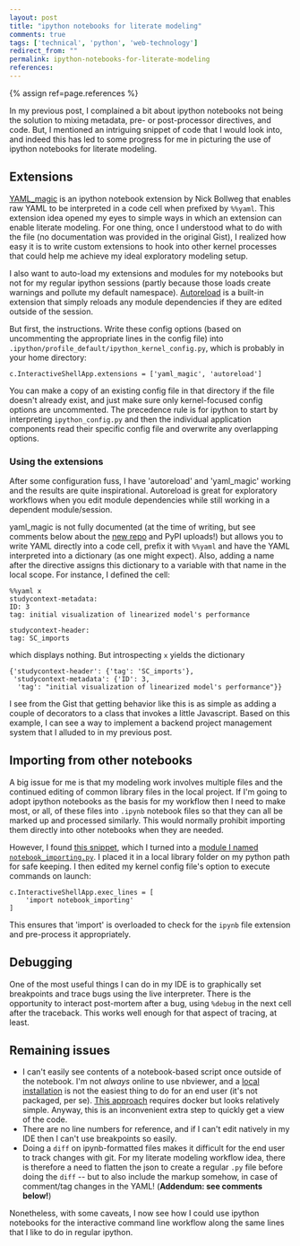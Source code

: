```yaml
---
layout: post
title: "ipython notebooks for literate modeling"
comments: true
tags: ['technical', 'python', 'web-technology']
redirect_from: ""
permalink: ipython-notebooks-for-literate-modeling
references:
---
```


{% assign ref=page.references %}

In my previous post, I complained a bit about ipython notebooks not
being the solution to mixing metadata, pre- or post-processor
directives, and code. But, I mentioned an intriguing snippet of code
that I would look into, and indeed this has led to some progress for
me in picturing the use of ipython notebooks for literate modeling.

## Extensions

[YAML_magic](https://gist.github.com/bollwyvl/aa7131d57195f86fb9c0) is
an ipython notebook extension by Nick Bollweg that enables raw YAML to
be interpreted in a code cell when prefixed by `%%yaml`. This
extension idea opened my eyes to simple ways in which an extension can
enable literate modeling. For one thing, once I understood what to do
with the file (no documentation was provided in the original Gist),
I realized how easy it is to write custom extensions to hook into other kernel processes that
could help me achieve my ideal exploratory modeling setup.

I also want to auto-load my extensions and modules for my notebooks but not
for my regular ipython sessions (partly because those loads create
warnings and pollute my default namespace). [Autoreload](https://ipython.org/ipython-doc/dev/config/extensions/autoreload.html)
is a built-in extension that simply reloads any module dependencies if they are edited outside of
the session.

But first,
the instructions. Write these config options (based on uncommenting the appropriate
lines in the config file) into
`.ipython/profile_default/ipython_kernel_config.py`, which is probably
in your home directory:

    c.InteractiveShellApp.extensions = ['yaml_magic', 'autoreload']

You can make a copy of an existing config file in that directory if
the file doesn't already exist, and just make sure only kernel-focused
config options are uncommented. The precedence rule is for ipython to
start by interpreting `ipython_config.py` and then the individual
application components read their specific config file and overwrite
any overlapping options.


### Using the extensions

After some configuration fuss, I have 'autoreload' and 'yaml\_magic'
working and the results are quite
inspirational. Autoreload is great for exploratory workflows when you
edit module dependencies while still working in a dependent module/session.

yaml\_magic is not fully documented (at the time of writing, but see
comments below about the [new repo](https://github.com/bollwyvl/yamlmagic)
and PyPI uploads!) but allows you to write
YAML directly into a code cell, prefix it with `%%yaml` and have the
YAML interpreted into a dictionary (as one might expect). Also, adding
a name after the directive assigns this dictionary to a variable with
that name in the local scope. For instance, I defined the cell:

    %%yaml x
	studycontext-metadata:
	ID: 3
	tag: initial visualization of linearized model's performance

	studycontext-header:
	tag: SC_imports


which displays nothing. But introspecting `x` yields the dictionary

    {'studycontext-header': {'tag': 'SC_imports'},
     'studycontext-metadata': {'ID': 3,
      'tag': "initial visualization of linearized model's performance"}}


I see from the Gist that getting behavior like this is as simple as
adding a couple of decorators to a class that invokes a little
Javascript. Based on this example, I can see a way to implement a
backend project management system that I alluded to in my previous
post.

## Importing from other notebooks

A big issue for me is that my modeling work
involves multiple files and the continued editing of common library
files in the local project. If I'm going to adopt ipython notebooks as
the basis for my workflow then I need to make most, or all, of these
files into `.ipynb` notebook files so that they can all be marked up
and processed similarly. This would normally prohibit importing them
directly into other notebooks when they are needed.

However, I found
[this snippet](http://nbviewer.ipython.org/github/adrn/ipython/blob/1.x/examples/notebooks/Importing%20Notebooks.ipynb),
which I turned into a
[module I named `notebook_importing.py`](https://gist.github.com/robclewley/75b7719119892b99d73b). I
placed it in a local library folder on my python path for safe
keeping. I then edited my kernel config file's option to execute commands on
launch:

    c.InteractiveShellApp.exec_lines = [
        'import notebook_importing'
    ]

This ensures that 'import' is overloaded to check for the `ipynb` file extension and pre-process it appropriately.

## Debugging

One of the most useful things I can do in my IDE is to graphically set breakpoints and trace bugs using the live interpreter. There is the opportunity to interact post-mortem after a bug, using `%debug` in the next cell after the traceback. This works well enough for that aspect of tracing, at least.

## Remaining issues

* I can't easily see contents of a notebook-based script once outside
  of the notebook. I'm not *always* online to use nbviewer, and a
  [local installation](http://stackoverflow.com/questions/18572423/running-ipython-notebook-viewer-locally)
  is not the easiest thing to do for an end user (it's not packaged,
  per se). [This approach](https://github.com/jupyter/nbviewer)
  requires docker but looks relatively simple. Anyway, this is an
  inconvenient extra step to quickly get a view of the code.
* There are no line numbers for reference, and if I can't edit
  natively in my IDE then I can't use breakpoints so easily.
* Doing a `diff` on ipynb-formatted files makes it difficult for the
  end user to track changes with git. For my literate modeling
  workflow idea, there is therefore a need to flatten the json to
  create a regular `.py` file before doing the `diff` -- but to also
  include the markup somehow, in case of comment/tag changes in the
  YAML! (**Addendum: see comments below!**)


Nonetheless, with some caveats, I now see how I could use ipython
notebooks for the interactive command line workflow along the same
lines that I like to do in regular ipython.
